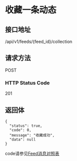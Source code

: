 # 收藏一条动态

## 接口地址

/api/v1/feeds/{feed_id}/collection

## 请求方法

POST

### HTTP Status Code

201

## 返回体

```json5
{
  "status": true,
  "code": 0,
  "message": "收藏成功",
  "data": null
}
```

code请参见[Feed消息对照表](Feed消息对照表.md)
